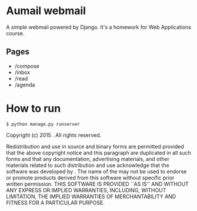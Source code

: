 # Aumail webmail
A simple webmail powered by Django. It's a homework for Web Applications course.

## Pages
* /compose
* /inbox
* /read
* /agenda

# How to run
```terminal
$ python manage.py runserver
```

Copyright (c) 2015 <Sirbu Nicolae-Cezar>.
All rights reserved.

Redistribution and use in source and binary forms are permitted
provided that the above copyright notice and this paragraph are
duplicated in all such forms and that any documentation,
advertising materials, and other materials related to such
distribution and use acknowledge that the software was developed
by <Sirbu Nicolae-Cezar>. The name of the
<Sirbu Nicolae-Cezar> may not be used to endorse or promote products derived
from this software without specific prior written permission.
THIS SOFTWARE IS PROVIDED ``AS IS'' AND WITHOUT ANY EXPRESS OR
IMPLIED WARRANTIES, INCLUDING, WITHOUT LIMITATION, THE IMPLIED
WARRANTIES OF MERCHANTABILITY AND FITNESS FOR A PARTICULAR PURPOSE.
